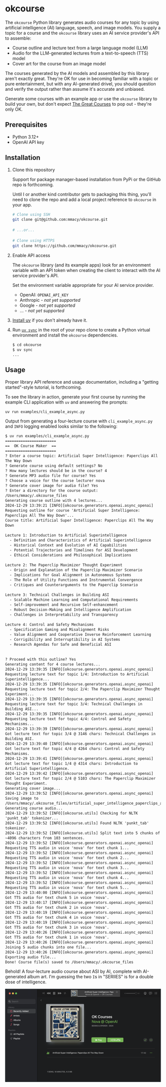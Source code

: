 # okcourse

The `okcourse` Python library generates audio courses for any topic by using artificial intelligence (AI) language, speech, and image models. You supply a topic for a course and the `okcourse` library uses an AI service provider's API to assemble:

- Course outline and lecture text from a large language model (LLM)
- Audio for the LLM-generated lectures from a text-to-speech (TTS) model
- Cover art for the course from an image model

The courses generated by the AI models and assembled by this library aren't exactly great. They're OK for use in becoming familiar with a topic or pure entertainment, but with any AI-generated drivel, you should question and verify the output rather than assume it's accurate and unbiased.

Generate some courses with an example app or use the `okcourse` library to build your own, but don't expect [The Great Courses](https://www.thegreatcourses.com/) to pop out - they're only OK.



## Prerequisites

- Python 3.12+
- OpenAI API key

## Installation

1. Clone this repository

    Support for package manager-based installation from PyPi or the GitHub repo is forthcoming.

    Until I or another kind contributor gets to packaging this thing, you'll need to clone the repo and add a local project reference to `okcourse` in your app.

    ```sh
    # Clone using SSH
    git clone git@github.com:mmacy/okcourse.git

    # ...or...

    # Clone using HTTPS
    git clone https://github.com/mmacy/okcourse.git
    ```

1. Enable API access

    The `okcourse` library (and its example apps) look for an environment variable with an API token when creating the client to interact with the AI service provider's API.

    Set the environment variable appropriate for your AI service provider.

    - OpenAI: `OPENAI_API_KEY`
    - Anthropic - *not yet supported*
    - Google - *not yet supported*
    - ... - *not yet supported*

2. [Install uv](https://docs.astral.sh/uv/getting-started/installation/) if you don't already have it.

3. Run [`uv sync`](https://docs.astral.sh/uv/reference/cli/#uv-sync) in the root of your repo clone to create a Python virtual environment and install the `okcourse` dependencies.

    ```console
    $ cd okcourse
    $ uv sync
    ...
    ```

## Usage

Proper library API reference and usage documentation, including a "getting started"-style tutorial, is forthcoming.

To see the library in action, generate your first course by running the example CLI application with `uv` and answering the prompts:

```sh
uv run examples/cli_example_async.py
```

Output from generating a four-lecture course with `cli_example_async.py` and `INFO` logging enabled looks similar to the following:

```console
$ uv run examples/cli_example_async.py
=======================
==  OK Course Maker  ==
=======================
? Enter a course topic: Artificial Super Intelligence: Paperclips All The Way Down
? Generate course using default settings? No
? How many lectures should be in the course? 4
? Generate MP3 audio file for course? Yes
? Choose a voice for the course lecturer nova
? Generate cover image for audio file? Yes
? Enter a directory for the course output: /Users/mmacy/.okcourse_files
Generating course outline with 4 lectures...
2024-12-29 13:39:21 [INFO][okcourse.generators.openai.async_openai] Requesting outline for course 'Artificial Super Intelligence: Paperclips All The Way Down'...
Course title: Artificial Super Intelligence: Paperclips All The Way Down

Lecture 1: Introduction to Artificial Superintelligence
  - Definition and Characteristics of Artificial Superintelligence
  - Historical Context and Evolution of AI Capabilities
  - Potential Trajectories and Timelines for ASI Development
  - Ethical Considerations and Philosophical Implications

Lecture 2: The Paperclip Maximizer Thought Experiment
  - Origin and Explanation of the Paperclip Maximizer Scenario
  - Implications for Goal Alignment in Autonomous Systems
  - The Role of Utility Functions and Instrumental Convergence
  - Critiques and Counterarguments to the Paperclip Scenario

Lecture 3: Technical Challenges in Building ASI
  - Scalable Machine Learning and Computational Requirements
  - Self-improvement and Recursive Self-enhancement
  - Robust Decision-Making and Intelligence Amplification
  - Challenges in Interpretability and Transparency

Lecture 4: Control and Safety Mechanisms
  - Specification Gaming and Misalignment Risks
  - Value Alignment and Cooperative Inverse Reinforcement Learning
  - Corrigibility and Interruptibility in AI Systems
  - Research Agendas for Safe and Beneficial ASI


? Proceed with this outline? Yes
Generating content for 4 course lectures...
2024-12-29 13:39:35 [INFO][okcourse.generators.openai.async_openai] Requesting lecture text for topic 1/4: Introduction to Artificial Superintelligence...
2024-12-29 13:39:35 [INFO][okcourse.generators.openai.async_openai] Requesting lecture text for topic 2/4: The Paperclip Maximizer Thought Experiment...
2024-12-29 13:39:35 [INFO][okcourse.generators.openai.async_openai] Requesting lecture text for topic 3/4: Technical Challenges in Building ASI...
2024-12-29 13:39:35 [INFO][okcourse.generators.openai.async_openai] Requesting lecture text for topic 4/4: Control and Safety Mechanisms...
2024-12-29 13:39:39 [INFO][okcourse.generators.openai.async_openai] Got lecture text for topic 3/4 @ 3146 chars: Technical Challenges in Building ASI.
2024-12-29 13:39:40 [INFO][okcourse.generators.openai.async_openai] Got lecture text for topic 4/4 @ 4264 chars: Control and Safety Mechanisms.
2024-12-29 13:39:41 [INFO][okcourse.generators.openai.async_openai] Got lecture text for topic 1/4 @ 4314 chars: Introduction to Artificial Superintelligence.
2024-12-29 13:39:42 [INFO][okcourse.generators.openai.async_openai] Got lecture text for topic 2/4 @ 5103 chars: The Paperclip Maximizer Thought Experiment.
Generating cover image...
2024-12-29 13:39:52 [INFO][okcourse.generators.openai.async_openai] Saving image to /Users/mmacy/.okcourse_files/artificial_super_intelligence_paperclips_all_the_way_down.png
Generating course audio...
2024-12-29 13:39:52 [INFO][okcourse.utils] Checking for NLTK 'punkt_tab' tokenizer...
2024-12-29 13:39:52 [INFO][okcourse.utils] Found NLTK 'punkt_tab' tokenizer.
2024-12-29 13:39:52 [INFO][okcourse.utils] Split text into 5 chunks of ~4096 characters from 103 sentences.
2024-12-29 13:39:52 [INFO][okcourse.generators.openai.async_openai] Requesting TTS audio in voice 'nova' for text chunk 1...
2024-12-29 13:39:52 [INFO][okcourse.generators.openai.async_openai] Requesting TTS audio in voice 'nova' for text chunk 2...
2024-12-29 13:39:52 [INFO][okcourse.generators.openai.async_openai] Requesting TTS audio in voice 'nova' for text chunk 3...
2024-12-29 13:39:52 [INFO][okcourse.generators.openai.async_openai] Requesting TTS audio in voice 'nova' for text chunk 4...
2024-12-29 13:39:52 [INFO][okcourse.generators.openai.async_openai] Requesting TTS audio in voice 'nova' for text chunk 5...
2024-12-29 13:40:00 [INFO][okcourse.generators.openai.async_openai] Got TTS audio for text chunk 5 in voice 'nova'.
2024-12-29 13:40:17 [INFO][okcourse.generators.openai.async_openai] Got TTS audio for text chunk 2 in voice 'nova'.
2024-12-29 13:40:19 [INFO][okcourse.generators.openai.async_openai] Got TTS audio for text chunk 4 in voice 'nova'.
2024-12-29 13:40:19 [INFO][okcourse.generators.openai.async_openai] Got TTS audio for text chunk 3 in voice 'nova'.
2024-12-29 13:40:26 [INFO][okcourse.generators.openai.async_openai] Got TTS audio for text chunk 1 in voice 'nova'.
2024-12-29 13:40:26 [INFO][okcourse.generators.openai.async_openai] Joining 5 audio chunks into one file...
2024-12-29 13:40:26 [INFO][okcourse.generators.openai.async_openai] Exporting audio file...
Done! Course file(s) saved to /Users/mmacy/.okcourse_files
```

Behold! A four-lecture audio course about ASI by AI, complete with AI-generated album art. I'm guessing the two `I`s in "SERIIES" is for a double dose of intelligence.

![Screenshot Apple's Music app interface showing album 'OK Courses' by Nova @ OpenAI, categorized as Books & Spoken from 2024. The cover art features a stylized illustration of technology components, paperclips, and a robotic hand. The selected track, 'Artificial Super Intelligence: Paperclips All The Way Down,' is 17 minutes and 42 seconds long.](media-player-01.png)
